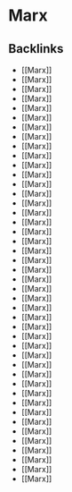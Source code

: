 # Marx



<a id="orgb2d7c51"></a>

## Backlinks

-   [[Marx]]
-   [[Marx]]
-   [[Marx]]
-   [[Marx]]
-   [[Marx]]
-   [[Marx]]
-   [[Marx]]
-   [[Marx]]
-   [[Marx]]
-   [[Marx]]
-   [[Marx]]
-   [[Marx]]
-   [[Marx]]
-   [[Marx]]
-   [[Marx]]
-   [[Marx]]
-   [[Marx]]
-   [[Marx]]
-   [[Marx]]
-   [[Marx]]
-   [[Marx]]
-   [[Marx]]
-   [[Marx]]
-   [[Marx]]
-   [[Marx]]
-   [[Marx]]
-   [[Marx]]
-   [[Marx]]
-   [[Marx]]
-   [[Marx]]
-   [[Marx]]
-   [[Marx]]
-   [[Marx]]
-   [[Marx]]
-   [[Marx]]
-   [[Marx]]
-   [[Marx]]
-   [[Marx]]
-   [[Marx]]
-   [[Marx]]
-   [[Marx]]
-   [[Marx]]
-   [[Marx]]
-   [[Marx]]
